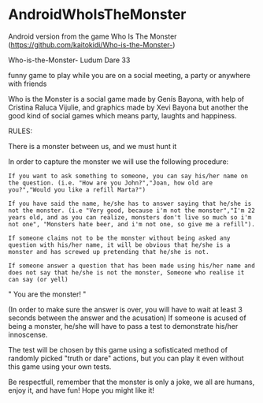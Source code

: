 # AndroidWhoIsTheMonster
Android version from the game Who Is The Monster (https://github.com/kaitokidi/Who-is-the-Monster-)

Who-is-the-Monster- Ludum Dare 33

funny game to play while you are on a social meeting, a party or anywhere with friends

Who is the Monster is a social game made by Genís Bayona, with help of Cristina Raluca Vijulie, and graphics made by Xevi Bayona but another the good kind of social games which means party, laughts and happiness.

RULES:

There is a monster between us, and we must hunt it

In order to capture the monster we will use the following procedure:

    If you want to ask something to someone, you can say his/her name on the question. (i.e. "How are you John?","Joan, how old are you?","Would you like a refill Marta?")

    If you have said the name, he/she has to answer saying that he/she is not the monster. (i.e "Very good, because i'm not the monster","I'm 22 years old, and as you can realize, monsters don't live so much so i'm not one", "Monsters hate beer, and i'm not one, so give me a refill").

    If someone claims not to be the monster without being asked any question with his/her name, it will be obvious that he/she is a monster and has screwed up pretending that he/she is not.

    If someone answer a question that has been made using his/her name and does not say that he/she is not the monster, Someone who realise it can say (or yell)

" You are the monster! "

(In order to make sure the answer is over, you will have to wait at least 3 seconds between the answer and the acusation) If someone is acused of being a monster, he/she will have to pass a test to demonstrate his/her innoscense.

The test will be chosen by this game using a sofisticated method of randomly picked "truth or dare" actions, but you can play it even without this game using your own tests.

Be respectfull, remember that the monster is only a joke, we all are humans, enjoy it, and have fun! Hope you might like it!
